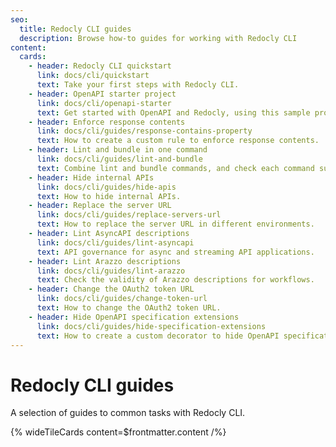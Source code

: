 ```yaml
---
seo:
  title: Redocly CLI guides
  description: Browse how-to guides for working with Redocly CLI
content:
  cards:
    - header: Redocly CLI quickstart
      link: docs/cli/quickstart
      text: Take your first steps with Redocly CLI.
    - header: OpenAPI starter project
      link: docs/cli/openapi-starter
      text: Get started with OpenAPI and Redocly, using this sample project.
    - header: Enforce response contents
      link: docs/cli/guides/response-contains-property
      text: How to create a custom rule to enforce response contents.
    - header: Lint and bundle in one command
      link: docs/cli/guides/lint-and-bundle
      text: Combine lint and bundle commands, and check each command succeeds.
    - header: Hide internal APIs
      link: docs/cli/guides/hide-apis
      text: How to hide internal APIs.
    - header: Replace the server URL
      link: docs/cli/guides/replace-servers-url
      text: How to replace the server URL in different environments.
    - header: Lint AsyncAPI descriptions
      link: docs/cli/guides/lint-asyncapi
      text: API governance for async and streaming API applications.
    - header: Lint Arazzo descriptions
      link: docs/cli/guides/lint-arazzo
      text: Check the validity of Arazzo descriptions for workflows.
    - header: Change the OAuth2 token URL
      link: docs/cli/guides/change-token-url
      text: How to change the OAuth2 token URL.
    - header: Hide OpenAPI specification extensions
      link: docs/cli/guides/hide-specification-extensions
      text: How to create a custom decorator to hide OpenAPI specification extensions.
---
```


# Redocly CLI guides

A selection of guides to common tasks with Redocly CLI.

{% wideTileCards content=$frontmatter.content /%}
